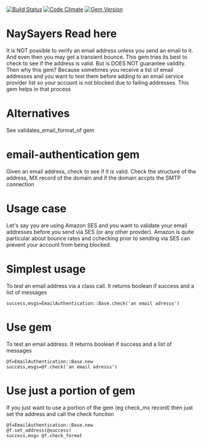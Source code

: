 [![Build Status](https://travis-ci.org/semdinsp/email-authentication.png)](https://travis-ci.org/semdinsp/email-authentication)
[![Code Climate](https://codeclimate.com/repos/524654d9c7f3a31b29038e3a/badges/58ed8386e3e6d266c7ac/gpa.png)](https://codeclimate.com/repos/524654d9c7f3a31b29038e3a/feed)
[![Gem Version](https://badge.fury.io/rb/email-authentication.png)](http://badge.fury.io/rb/email-authentication)

NaySayers Read here
===================

It is NOT possible to verify an email address unless you send an email to it.  And even then you may get a transient bounce.  This gem tries its best to check to see if the address is valid.  But is DOES NOT guarantee validity.  Then why this gem?  Because sometimes you receive a list of email addresses and you want to test them before adding to an email service provider list so your account is not blocked due to failing addresses.  This gem helps in that process

Alternatives
============
See validates_email_format_of gem

email-authentication gem
========================

Given an email address, check to see if it is valid.  Check the structure of the address, MX record of the domain and if the domain accpts the SMTP connection

Usage case
=====================
Let's say you are using Amazon SES and you want to validate your email addresses before you send via SES (or any other provder).  Amazon is quite particular about bounce rates and cchecking prior to sending via SES can prevent your account from being blocked.

Simplest usage 
=====================
To test an email address via a class call.  It returns boolean if success and a list of messages

    success,msgs=EmailAuthentication::Base.check('an email adresss')

Use gem
=====================
To test an email address.  It returns boolean if success and a list of messages

    @f=EmailAuthentication::Base.new
    success,msgs=@f.check('an email adresss')
    

Use just a portion of gem
=====================
If you just want to use a portion of the gem (eg check_mx record)  then just set the address and call the check funciton

    @f=EmailAuthentication::Base.new
    @f.set_address(@success)
    success,msg= @f.check_format
